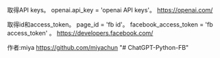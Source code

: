 取得API keys。
openai.api_key = 'openai API keys'。
https://openai.com/

取得id和access_token。
page_id = 'fb id'。
facebook_access_token = 'fb access_token' 。
https://developers.facebook.com/

作者:miya
https://github.com/miyachun
"# ChatGPT-Python-FB" 
